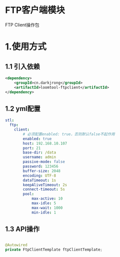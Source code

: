 # FTP客户端模块 
FTP Client操作包 

# 1.使用方式
## 1.1 引入依赖
```xml
<dependency>
    <groupId>cn.darkjrong</groupId>
    <artifactId>loomtool-ftpclient</artifactId>
</dependency>
```

## 1.2 yml配置
```yaml
stl:
  ftp:
    client:
        # 必须配置enabled: true，否则默认false不起作用
        enabled: true
        host: 192.168.10.107
        port: 21
        base-dir: /data
        username: admin
        passive-mode: false
        password: 123456
        buffer-size: 2048
        encoding: UTF-8
        dataTimeout: 1s
        keepAliveTimeout: 2s
        connect-timeout: 5s
        pool:
            max-active: 10
            max-idle: 5
            max-wait: 1000
            min-idle: 1
```

## 1.3 API操作
```java

@Autowired
private FtpClientTemplate ftpClientTemplate;
```
































